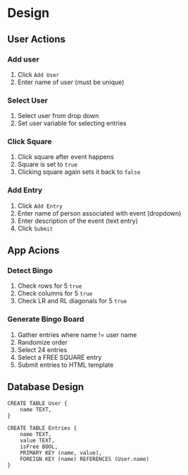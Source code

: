 # Design
## User Actions
### Add user
1. Click `Add User`
2. Enter name of user (must be unique)

### Select User
1. Select user from drop down
2. Set user variable for selecting entries

### Click Square
1. Click square after event happens
2. Square is set to `true`
3. Clicking square again sets it back to `false`

### Add Entry
1. Click `Add Entry`
2. Enter name of person associated with event (dropdown)
3. Enter description of the event (text entry)
4. Click `Submit`

## App Acions
### Detect Bingo
1. Check rows for 5 `true`
2. Check columns for 5 `true`
3. Check LR and RL diagonals for 5 `true`

### Generate Bingo Board
1. Gather entries where name != user name
2. Randomize order
3. Select 24 entries
4. Select a FREE SQUARE entry
5. Submit entries to HTML template

## Database Design
```
CREATE TABLE User {
    name TEXT,
}

CREATE TABLE Entries {
    name TEXT,
    value TEXT,
    isFree BOOL,
    PRIMARY KEY (name, value),
    FOREIGN KEY (name) REFERENCES (User.name)
}
```